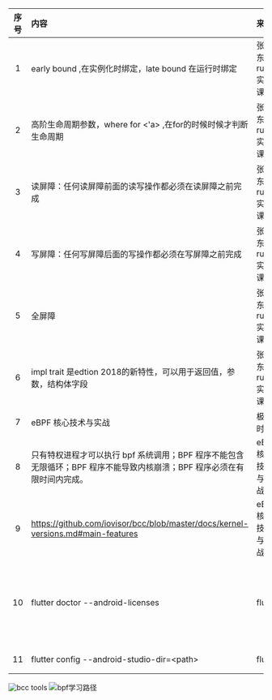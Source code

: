 | 序号  | 内容                                                                               | 来源           | 备注                                        | 类型     |
|:---:|:---------------------------------------------------------------------------------|:-------------|:------------------------------------------|:-------|
|  1  | early bound ,在实例化时绑定，late bound 在运行时绑定                                           | 张汉东的rust实战课  |                                           | tip    |
|  2  | 高阶生命周期参数，where for <'a> ,在for的时候时候才判断生命周期                                        | 张汉东的rust实战课  |                                           | tip    |
|  3  | 读屏障：任何读屏障前面的读写操作都必须在读屏障之前完成                                                      | 张汉东的rust实战课  |                                           | tip    |
|  4  | 写屏障：任何写屏障后面的写操作都必须在写屏障之前完成                                                       | 张汉东的rust实战课  |                                           | tip    |
|  5  | 全屏障                                                                              | 张汉东的rust实战课  |                                           | tip    |
|  6  | impl trait 是edtion 2018的新特性，可以用于返回值，参数，结构体字段                                     | 张汉东的rust实战课  |                                           | tip    |
|  7  | eBPF 核心技术与实战                                                                     | 极客时间         |                                           | course |
|  8  | 只有特权进程才可以执行 bpf 系统调用；BPF 程序不能包含无限循环；BPF 程序不能导致内核崩溃；BPF 程序必须在有限时间内完成。             | eBPF 核心技术与实战 |                                           | tip    |
|  9  | https://github.com/iovisor/bcc/blob/master/docs/kernel-versions.md#main-features | eBPF 核心技术与实战 | linux 支持 bcc的版本对应                         | tip    |
| 10  | flutter doctor --android-licenses                                                | flutter      | 需要java11，本地有多个java，需要设置到JAVA_HOME到java11的 | tip    |
| 11  | flutter config --android-studio-dir=\<path>                                      | flutter      | 设置android studio的路径                       | tip    |




![bcc tools](https://static001.geekbang.org/resource/image/82/f3/82d8912ebdc2815e29b6dc754a5f03f3.png?wh=1500x1050)
![bpf学习路径](https://static001.geekbang.org/resource/image/03/9a/030c0c56a9d210690c75770fe6761f9a.jpg?wh=1920x2355)